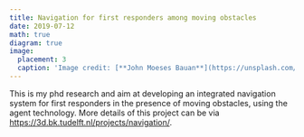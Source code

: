 ```yaml
---
title: Navigation for first responders among moving obstacles
date: 2019-07-12
math: true
diagram: true
image:
  placement: 3
  caption: 'Image credit: [**John Moeses Bauan**](https://unsplash.com/photos/OGZtQF8iC0g)'
---
```


This is my phd research and aim at developing an integrated navigation system for first responders in the presence of moving obstacles, using the agent technology. 
More details of this project can be via https://3d.bk.tudelft.nl/projects/navigation/.

